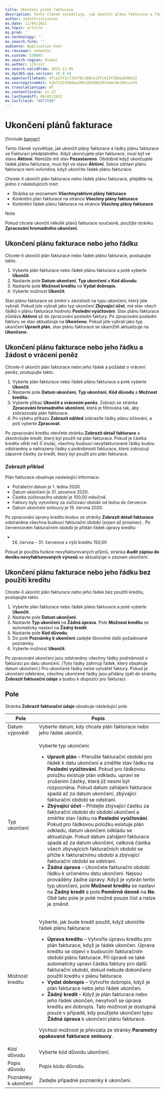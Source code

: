 ```yaml
---
title: Ukončení plánů fakturace
description: Tento článek vysvětluje, jak ukončit plány fakturace a řádky plánu fakturace ve Fakturaci předplatného.
author: JodiChristiansen
ms.date: 11/04/2021
ms.topic: article
ms.prod: ''
ms.technology: ''
ms.search.form: ''
audience: Application User
ms.reviewer: twheeloc
ms.custom: 539093
ms.search.region: Global
ms.author: jchrist
ms.search.validFrom: 2021-11-05
ms.dyn365.ops.version: 10.0.24
ms.openlocfilehash: 4fce23f3cf35ef8c388ce13fc422f268a2bd8e32
ms.sourcegitcommit: 52b7225350daa29b1263d8e29c54ac9e20bcca70
ms.translationtype: HT
ms.contentlocale: cs-CZ
ms.lasthandoff: 06/03/2022
ms.locfileid: "8872550"
---
```

# <a name="terminate-billing-schedules"></a>Ukončení plánů fakturace

[!include [banner](../includes/banner.md)]

Tento článek vysvětluje, jak ukončit plány fakturace a řádky plánu fakturace ve Fakturaci předplatného. Když ukončujete plán fakturace, musí být ve stavu **Aktivní**. Nemůže mít stav **Pozastaveno**. Obdobně když ukončujete řádek plánu fakturace, musí být ve stavu **Aktivní**. Sekce záhlaví plánu fakturace není ovlivněna, když ukončíte řádek plánu fakturace.

Chcete-li ukončit plán fakturace nebo řádek plánu fakturace, přejděte na jedno z následujících míst:

- Stránka se seznamem **Všechny/aktivní plány fakturace**
- Konkrétní plán fakturace na stránce **Všechny plány fakturace**
- Konkrétní řádek plánu fakturace na stránce **Všechny plány fakturace**

> [!NOTE]
> Pokud chcete ukončit několik plánů fakturace současně, použijte stránku **Zpracování hromadného ukončení**.

## <a name="terminate-a-billing-schedule-or-line"></a>Ukončení plánu fakturace nebo jeho řádku

Chcete-li ukončit plán fakturace nebo řádek plánu fakturace, postupujte takto.

1. Vyberte plán fakturace nebo řádek plánu fakturace a poté vyberte **Ukončit**. 
2. Nastavte pole **Datum ukončení**, **Typ ukončení** a **Kód důvodu**.
3. Nastavte pole **Možnost kreditu** na **Vydat dobropis**.
4. Vyberte možnost **Ukončit**.

Stav plánu fakturace se změní v závislosti na typu ukončení, který jste vybrali. Pokud jste vybrali jako typ ukončení **Zbývající účet**, má stav všech řádků v plánu fakturace hodnotu **Poslední vyúčtování**. Stav plánu fakturace zůstává **Aktivní** až do zpracování poslední faktury. Po zpracování poslední faktury se stav aktualizuje na **Ukončeno**. Pokud jste vybrali jako typ ukončení **Upravit plán**, stav plánu fakturace se okamžitě aktualizuje na **Ukončeno**.

## <a name="terminate-a-billing-schedule-or-line-and-apply-a-refund"></a>Ukončení plánu fakturace nebo jeho řádku a žádost o vrácení peněz

Chcete-li ukončit plán fakturace nebo jeho řádek a požádat o vrácení peněz, postupujte takto.

1. Vyberte plán fakturace nebo řádek plánu fakturace a poté vyberte **Ukončit**.
2. Nastavte pole **Datum ukončení**, **Typ ukončení**, **Kód důvodu** a **Možnost kreditu**.
3. Vyberte příkaz **Ukončit s vrácením peněz**. Zobrazí se stránka **Zpracování hromadného ukončení**, která je filtrována tak, aby zobrazovala plán fakturace.
4. Po výběru příkazu **Zobrazit náhled** zobrazíte řádky plánu účtování, a potí vyberte **Zpracovat**.

Po zpracování kreditu otevřete stránku **Zobrazit detail fakturace** a zkontrolujte kredit, který byl použit na plán fakturace. Pokud je částka kreditu větší než 0 (nula), všechny budoucí nevyfakturované řádky budou odstraněny a nahrazeny řádky s podrobností fakturace, které zobrazují záporné částky za kredit, který byl použit pro plán fakturace.

### <a name="view-example"></a>Zobrazit příklad

Plán fakturace obsahuje následující informace:

- Počáteční datum je 1. ledna 2020.
- Datum ukončení je 31. prosince 2020.
- Částka zúčtovacího období je 100,00 měsíčně.
- Faktury byly vytvořeny za zúčtovací období od ledna do července.
- Datum ukončení smlouvy je 15. června 2020.

Po zpracování úpravy kreditu budou ze stránky **Zobrazit detail fakturace** odstraněna všechna budoucí fakturační období (srpen až prosinec) . Po červencovém fakturačním období je přidán řádek úpravy kreditu:

- 16. června – 31. července s výší kreditu 150,00

Pokud je použita funkce nevyfakturovaných příjmů, stránka **Audit zápisu do deníku nevyfakturovaných výnosů** se aktualizuje o záznam ukončení.

## <a name="terminate-a-billing-schedule-or-line-without-applying-a-credit"></a>Ukončení plánu fakturace nebo jeho řádku bez použití kreditu

Chcete-li ukončit plán fakturace nebo jeho řádek bez použití kreditu, postupujte takto.

1. Vyberte plán fakturace nebo řádek plánu fakturace a poté vyberte **Ukončit**.
2. Nastavte pole **Datum ukončení**.
3. Nastavte **Typ ukončení** na **Žádná úprava**. Pole **Možnost kreditu** se automaticky nastaví na **Žádný kredit**.
3. Nastavte pole **Kód důvodu**.
4. Do pole **Poznámky k ukončení** zadejte libovolné další požadované poznámky.
5. Vyberte možnost **Ukončit**. 

Po zpracování ukončení jsou odstraněny všechny řádky podrobností o fakturaci po datu ukončení. (Tyto řádky zahrnují řádek, který obsahuje datum ukončení.) Pro ukončené řádky nelze vytvářet faktury. Pokud je ukončení odebráno, všechny ukončené řádky jsou přidány zpět do stránky **Zobrazit fakturační údaje** a budou k dispozici pro fakturaci.

## <a name="fields"></a>Pole

Stránka **Zobrazit fakturační údaje** obsahuje následující pole.

| Pole | Popis |
|-------|-------------| 
| Datum výpovědi | Vyberte datum, kdy chcete plán fakturace nebo jeho řádek ukončit. |
| Typ ukončení | <p>Vyberte typ ukončení:</p><ul><li>**Upravit plán** – Přerušte fakturační období pro řádek k datu ukončení a změňte stav řádku na **Poslední vyúčtování**. Pokud pro řádkovou položku existuje plán odkladu, upraví se zrušením částky, která již nesmí být rozpoznána. Pokud datum zahájení fakturace spadá až za datum ukončení, zbývající fakturační období se odstraní.</li><li>**Zbývající účet** – Přidejte zbývající částku za fakturační období do období ukončení a změňte stav řádku na **Poslední vyúčtování**. Pokud pro řádkovou položku existuje plán odkladu, datum ukončení odkladu se aktualizuje. Pokud datum zahájení fakturace spadá až za datum ukončení, celková částka všech zbývajících fakturačních období se přičte k fakturačnímu období a zbývající fakturační období se odstraní.</li><li>**Žádná úprava** – Ukončete fakturační období řádku k určenému datu ukončení. Nejsou prováděny žádné úpravy. Když je vybrán tento typ ukončení, pole **Možnost kreditu** se nastaví na **Žádný kredit** a pole **Poměrně denně** na **Ne**. Obě tato pole je poté možné pouze číst a nelze je změnit.</li></ul> |
| Možnost kreditu | <p>Vyberte, jak bude kredit použit, když ukončíte řádek plánu fakturace:</p><ul><li>**Úprava kreditu** – Vytvořte úpravu kreditu pro plán fakturace, když je řádek ukončen. Úprava kreditu se objeví v budoucím fakturačním období plánu fakturace. Při úpravě se také automaticky upraví částka faktury pro další fakturační období, dokud nebude dokončeno použití kreditu v plánu fakturace.</li><li>**Vydat dobropis** – Vytvořte dobropis, když je plán fakturace nebo jeho řádek ukončen.</li><li>**Žádný kredit** – Když je plán fakturace nebo jeho řádek ukončen, nevytvoří se úprava kreditu ani dobropis. Tato možnost je dostupná pouze v případě, kdy použijete ukončení typu **Žádná úprava** k ukončení plánu fakturace.</li></ul><p>Výchozí možnost je převzata ze stránky **Parametry opakované fakturace smlouvy**.</p> |
| Kód důvodu | Vyberte kód důvodu ukončení. |
| Popis důvodu | Popis kódu důvodu. |
| Poznámky k ukončení | Zadejte případné poznámky k ukončení. |

<!--## Additional information-->
